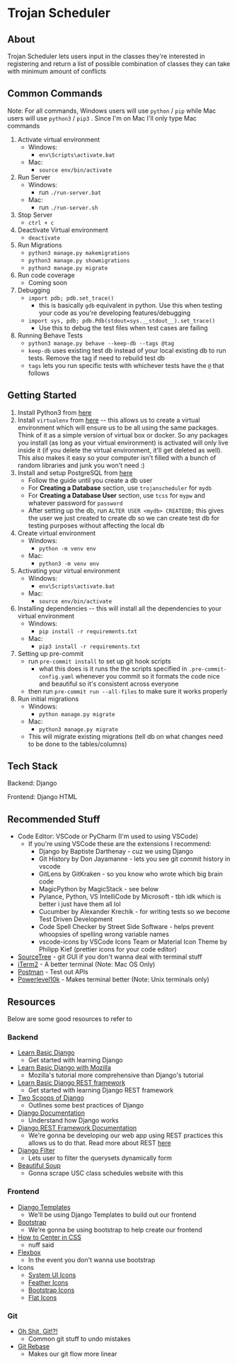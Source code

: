 # Trojan Scheduler

## About

Trojan Scheduler lets users input in the classes they're interested in registering and return a list of possible combination of classes they can take with minimum amount of conflicts

## Common Commands

Note: For all commands, Windows users will use `python` / `pip` while Mac users will use `python3` / `pip3` . Since I'm on Mac I'll only type Mac commands

1. Activate virtual environment
   - Windows:
     - `env\Scripts\activate.bat`
   - Mac:
     - `source env/bin/activate`
2. Run Server
   - Windows:
     - run `./run-server.bat`
   - Mac:
     - run `./run-server.sh`
3. Stop Server
   - `ctrl + c`
4. Deactivate Virtual environment
   - `deactivate`
5. Run Migrations
   - `python3 manage.py makemigrations`
   - `python3 manage.py showmigrations`
   - `python3 manage.py migrate`
6. Run code coverage
   - Coming soon
7. Debugging
   - `import pdb; pdb.set_trace()`
     - this is basically `gdb` equivalent in python. Use this when testing your code as you're developing features/debugging
   - `import sys, pdb; pdb.Pdb(stdout=sys.__stdout__).set_trace()`
     - Use this to debug the test files when test cases are failing
8. Running Behave Tests
   - `python3 manage.py behave --keep-db --tags @tag`
   - `keep-db` uses existing test db instead of your local existing db to run tests. Remove the tag if need to rebuild test db
   - `tags` lets you run specific tests with whichever tests have the `@` that follows

## Getting Started

1. Install Python3 from [here](https://www.python.org/downloads/)
2. Install `virtualenv` from [here](https://pypi.org/project/virtualenv/) -- this allows us to create a virtual environment which will ensure us to be all using the same packages. Think of it as a simple version of virtual box or docker. So any packages you install (as long as your virtual environment) is activated will only live inside it (if you delete the virtual environment, it'll get deleted as well). This also makes it easy so your computer isn't filled with a bunch of random libraries and junk you won't need :)
3. Install and setup PostgreSQL from [here](https://hashnode.com/post/django-rest-framework-with-postgresql-a-crud-tutorial-ckljp09iz02zb3es17h1h5aou)
   - Follow the guide until you create a db user
   - For **Creating a Database** section, use `trojanscheduler` for `mydb`
   - For **Creating a Database User** section, use `tcss` for `mypw` and whatever password for `password`
   - After setting up the db, run `ALTER USER <mydb> CREATEDB;` this gives the user we just created to create db so we can create test db for testing purposes without affecting the local db
4. Create virtual environment
   - Windows:
     - `python -m venv env`
   - Mac:
     - `python3 -m venv env`
5. Activating your virtual environment
   - Windows:
     - `env\Scripts\activate.bat`
   - Mac:
     - `source env/bin/activate`
6. Installing dependencies -- this will install all the dependencies to your virtual environment
   - Windows:
     - `pip install -r requirements.txt`
   - Mac:
     - `pip3 install -r requirements.txt`
7. Setting up pre-commit
   - run `pre-commit install` to set up git hook scripts
     - what this does is it runs the the scripts specified in `.pre-commit-config.yaml` whenever you commit so it formats the code nice and beautiful so it's consistent across everyone
   - then run `pre-commit run --all-files` to make sure it works properly
8. Run initial migrations
   - Windows:
     - `python manage.py migrate`
   - Mac:
     - `python3 manage.py migrate`
   - This will migrate existing migrations (tell db on what changes need to be done to the tables/columns)

## Tech Stack

Backend: Django

Frontend: Django HTML

## Recommended Stuff

- Code Editor: VSCode or PyCharm (I'm used to using VSCode)
  - If you're using VSCode these are the extensions I recommend:
    - Django by Baptiste Darthenay - cuz we using Django
    - Git History by Don Jayamanne - lets you see git commit history in vscode
    - GitLens by GitKraken - so you know who wrote which big brain code
    - MagicPython by MagicStack - see below
    - Pylance, Python, VS IntelliCode by Microsoft - tbh idk which is better i just have them all lol
    - Cucumber by Alexander Krechik - for writing tests so we become Test Driven Development
    - Code Spell Checker by Street Side Software - helps prevent whoopsies of spelling wrong variable names
    - vscode-icons by VSCode Icons Team or Material Icon Theme by Philipp Kief (prettier icons for your code editor)
- [SourceTree](https://www.atlassian.com/software/sourcetree) - git GUI if you don't wanna deal with terminal stuff
- [iTerm2](https://iterm2.com/) - A better terminal (Note: Mac OS Only)
- [Postman](https://www.postman.com/) - Test out APIs
- [Powerlevel10k](https://github.com/romkatv/powerlevel10k) - Makes terminal better (Note: Unix terminals only)

## Resources

Below are some good resources to refer to

### Backend

- [Learn Basic Django](https://docs.djangoproject.com/en/4.0/intro/tutorial01/)
  - Get started with learning Django
- [Learn Basic Django with Mozilla](https://developer.mozilla.org/en-US/docs/Learn/Server-side/Django)
  - Mozilla's tutorial more comprehensive than Django's tutorial
- [Learn Basic Django REST framework](https://www.django-rest-framework.org/tutorial/quickstart/)
  - Get started with learning Django REST framework
- [Two Scoops of Django](resources/Two%20Scoops%20of%20Django.pdf)
  - Outlines some best practices of Django
- [Django Documentation](https://docs.djangoproject.com/en/4.0/)
  - Understand how Django works
- [Django REST Framework Documentation](https://www.django-rest-framework.org/)
  - We're gonna be developing our web app using REST practices this allows us to do that. Read more about REST [here](https://en.wikipedia.org/wiki/Representational_state_transfer)
- [Django Filter](https://django-filter.readthedocs.io/en/latest/)
  - Lets user to filter the querysets dynamically form
- [Beautiful Soup](https://beautiful-soup-4.readthedocs.io/en/latest/)
  - Gonna scrape USC class schedules website with this

### Frontend

- [Django Templates](https://www.geeksforgeeks.org/django-templates/)
  - We'll be using Django Templates to build out our frontend
- [Bootstrap](https://getbootstrap.com/)
  - We're gonna be using bootstrap to help create our frontend
- [How to Center in CSS](http://howtocenterincss.com/)
  - nuff said
- [Flexbox](https://css-tricks.com/snippets/css/a-guide-to-flexbox/)
  - In the event you don't wanna use bootstrap
- Icons
  - [System UI Icons](https://systemuicons.com/)
  - [Feather Icons](https://feathericons.com/)
  - [Bootstrap Icons](https://icons.getbootstrap.com)
  - [Flat Icons](https://www.flaticon.com/)

### Git

- [Oh Shit, Git!?!](https://ohshitgit.com/)
  - Common git stuff to undo mistakes
- [Git Rebase](https://git-scm.com/book/en/v2/Git-Branching-Rebasing)
  - Makes our git flow more linear
